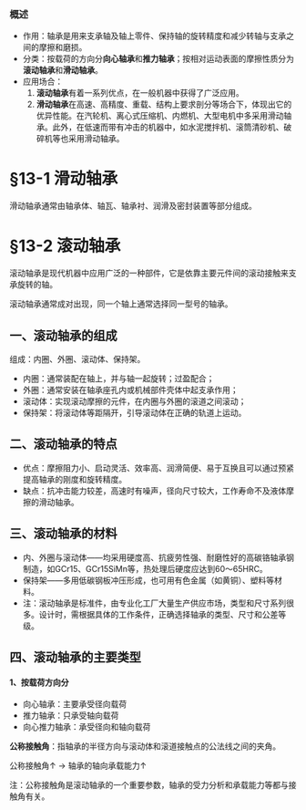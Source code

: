 ### 概述

* 作用：轴承是用来支承轴及轴上零件、保持轴的旋转精度和减少转轴与支承之间的摩擦和磨损。
* 分类：按载荷的方向分**向心轴承**和**推力轴承**；按相对运动表面的摩擦性质分为**滚动轴承**和**滑动轴承**。
* 应用场合：
  1. **滚动轴承**有着一系列优点，在一般机器中获得了广泛应用。
  2. **滑动轴承**在高速、高精度、重载、结构上要求剖分等场合下，体现出它的优异性能。在汽轮机、离心式压缩机、内燃机、大型电机中多采用滑动轴承。此外，在低速而带有冲击的机器中，如水泥搅拌机、滚筒清砂机、破碎机等也采用滑动轴承。

# §13-1 滑动轴承

滑动轴承通常由轴承体、轴瓦、轴承衬、润滑及密封装置等部分组成。

# §13-2 滚动轴承

滚动轴承是现代机器中应用广泛的一种部件，它是依靠主要元件间的滚动接触来支承旋转的轴。

滚动轴承通常成对出现，同一个轴上通常选择同一型号的轴承。

## 一、滚动轴承的组成

组成：内圈、外圈、滚动体、保持架。

* 内圈：通常装配在轴上，并与轴一起旋转；过盈配合；
* 外圈：通常安装在轴承座孔内或机械部件壳体中起支承作用；
* 滚动体：实现滚动摩擦的元件，在内圈与外圈的滚道之间滚动；
* 保持架：将滚动体等距隔开，引导滚动体在正确的轨道上运动。

## 二、滚动轴承的特点

* 优点：摩擦阻力小、启动灵活、效率高、润滑简便、易于互换且可以通过预紧提高轴承的刚度和旋转精度。
* 缺点：抗冲击能力较差，高速时有噪声，径向尺寸较大，工作寿命不及液体摩擦的滑动轴承。

## 三、滚动轴承的材料

* 内、外圈与滚动体——均采用硬度高、抗疲劳性强、耐磨性好的高碳铬轴承钢制造，如GCr15、GCr15SiMn等，热处理后硬度应达到60～65HRC。
* 保持架——多用低碳钢板冲压形成，也可用有色金属（如黄铜）、塑料等材料。
* 注：滚动轴承是标准件，由专业化工厂大量生产供应市场，类型和尺寸系列很多。设计时，需根据具体的工作条件，正确选择轴承的类型、尺寸和公差等级。

## 四、滚动轴承的主要类型

#### 1、按载荷方向分

* 向心轴承：主要承受径向载荷
* 推力轴承：只承受轴向载荷
* 向心推力轴承：承受径向和轴向载荷

**公称接触角**：指轴承的半径方向与滚动体和滚道接触点的公法线之间的夹角。

公称接触角↑ → 轴承的轴向承载能力↑

注：公称接触角是滚动轴承的一个重要参数，轴承的受力分析和承载能力等都与接触角有关。